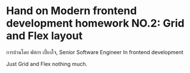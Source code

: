 # Hand on Modern frontend development homework NO.2: Grid and Flex layout

การบ้านโดย  พัสกร เปี่ยงใจ, Senior Software Engineer In frontend development

Just Grid and Flex nothing much.
